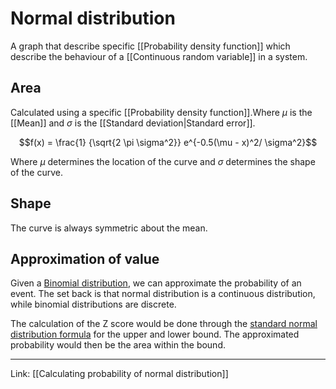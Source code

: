 # Normal distribution

A graph that describe specific [[Probability density function]] which describe the behaviour of a [[Continuous random variable]] in a system. 

## Area

Calculated using a specific [[Probability density function]].Where $\mu$ is the [[Mean]] and $\sigma$ is the [[Standard deviation|Standard error]].

$$f(x) = \frac{1} {\sqrt{2 \pi \sigma^2}} e^{-0.5(\mu - x)^2/ \sigma^2}$$

Where $\mu$ determines the location of the curve and $\sigma$ determines the shape of the curve.

## Shape

The curve is always symmetric about the mean.

## Approximation of value

Given a [Binomial distribution](Binomial%20distribution.md), we can approximate the probability of an event. The set back is that normal distribution is a continuous distribution, while binomial distributions are discrete.

The calculation of the Z score would be done through the [standard normal distribution formula](Standard%20normal%20distribution.md#Formula) for the upper and lower bound. The approximated probability would then be the area within the bound.

---
Link: [[Calculating probability of normal distribution]]